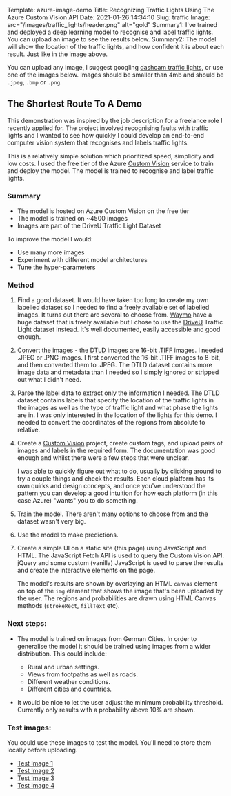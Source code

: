 Template: azure-image-demo
Title: Recognizing Traffic Lights Using The Azure Custom Vision API
Date: 2021-01-26 14:34:10
Slug: traffic
Image: src="/images/traffic_lights/header.png" alt="gold"
Summary1: I've trained and deployed a deep learning model to recognise and label traffic lights. You can upload an image to see the results below.
Summary2: The model will show the location of the traffic lights, and how confident it is about each result. Just like in the image above.

You can upload any image, I suggest googling [dashcam traffic lights](https://www.google.com/search?tbm=isch&as_q=dashcam+traffic+lights), or use one of the images below. Images should be smaller than 4mb and should be `.jpeg`, `.bmp` or `.png`.

## The Shortest Route To A Demo

This demonstration was inspired by the job description for a freelance role I
recently applied for. The project involved recognising faults with traffic
lights and I wanted to see how quickly I could develop an end-to-end computer
vision system that recognises and labels traffic lights.

This is a relatively simple solution which prioritized speed, simplicity and
low costs. I used the free tier of the Azure [Custom Vision](https://azure.microsoft.com/en-us/services/cognitive-services/custom-vision-service/) service to train and
deploy the model. The model is trained to recognise and label traffic lights.

### Summary

- The model is hosted on Azure Custom Vision on the free tier
- The model is trained on ~4500 images
- Images are part of the DriveU Traffic Light Dataset

To improve the model I would:

- Use many more images
- Experiment with different model architectures
- Tune the hyper-parameters

### Method

1. Find a good dataset. It would have taken too long to create my own labelled
   dataset so I needed to find a freely available set of labelled images. It turns
   out there are several to choose from. [Waymo](https://waymo.com/open/data/) have a huge dataset that is freely
   available but I chose to use the
   [DriveU](https://www.uni-ulm.de/en/in/driveu/projects/driveu-traffic-light-dataset/) Traffic Light dataset instead. It's well documented, easily accessible and good enough.

2. Convert the images - the [DTLD](https://github.com/julimueller/dtld_parsing) images are 16-bit .TIFF images. I needed .JPEG
   or .PNG images. I first converted the 16-bit .TIFF images to 8-bit, and then
   converted them to .JPEG. The DTLD dataset contains more image data and metadata than I
   needed so I simply ignored or stripped out what I didn't need.

3. Parse the label data to extract only the information I needed.
   The DTLD dataset contains labels that specify the location of the traffic
   lights in the images as well as the type of traffic light and what phase the
   lights are in. I was only interested in the location of the lights for this
   demo. I needed to convert the coordinates of the regions from absolute to
   relative.

4. Create a [Custom Vision](https://azure.microsoft.com/en-us/services/cognitive-services/custom-vision-service/) project, create custom tags, and upload pairs of
   images and labels in the required form. The documentation was good enough and
   whilst there were a few steps that were unclear.

   I was able to quickly figure out what to do, usually by clicking around to try
   a couple things and check the results. Each cloud platform has its own quirks and
   design concepts, and once you've understood the pattern you can develop a good
   intuition for how each platform (in this case Azure) "wants" you to do
   something.

5. Train the model. There aren't many options to choose from and the dataset
   wasn't very big.

6. Use the model to make predictions.

7. Create a simple UI on a static site (this page) using JavaScript and HTML.
   The JavaScript Fetch API is used to query the Custom Vision API. jQuery and
   some custom (vanilla) JavaScript is used to parse the results and create the
   interactive elements on the page.

   The model's results are shown by overlaying an HTML `canvas` element on top
   of the `img` element that shows the image that's been uploaded by the user.
   The regions and probabilities are drawn using HTML Canvas methods
   (`strokeRect`, `fillText` etc).

### Next steps:

- The model is trained on images from German Cities. In order to generalise the model
  it should be trained using images from a wider distribution. This could
  include:

  - Rural and urban settings.
  - Views from footpaths as well as roads.
  - Different weather conditions.
  - Different cities and countries.

- It would be nice to let the user adjust the minimum probability threshold. Currently only results
  with a probability above 10% are shown.

### Test images:

You could use these images to test the model. You'll need to store them locally
before uploading.

- [Test Image 1]({attach}/images/traffic_lights/demo1.jpeg)
- [Test Image 2]({attach}/images/traffic_lights/demo2.jpeg)
- [Test Image 3]({attach}/images/traffic_lights/demo3.jpeg)
- [Test Image 4]({attach}/images/traffic_lights/demo4.png)
